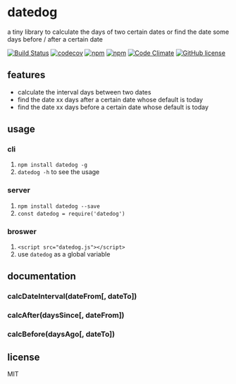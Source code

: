 # datedog 

a tiny library to calculate the days of two certain dates or find the date some days before / after a certain date 


[![Build Status](https://travis-ci.org/hanzichi/datedog.svg?branch=master)](https://travis-ci.org/hanzichi/datedog)
[![codecov](https://codecov.io/gh/hanzichi/datedog/branch/master/graph/badge.svg)](https://codecov.io/gh/hanzichi/datedog)
[![npm](https://img.shields.io/npm/v/datedog.svg?style=flat)](https://www.npmjs.com/package/datedog)
[![npm](https://img.shields.io/npm/dt/datedog.svg?style=flat)](https://www.npmjs.com/package/datedog)
[![Code Climate](https://codeclimate.com/github/hanzichi/datedog/badges/gpa.svg)](https://codeclimate.com/github/hanzichi/datedog)
[![GitHub license](https://img.shields.io/badge/license-MIT-blue.svg)](https://raw.githubusercontent.com/hanzichi/datedog/master/LICENSE)

## features

- calculate the interval days between two dates
- find the date xx days after a certain date whose default is today
- find the date xx days before a certain date whose default is today

## usage

### cli 

1. `npm install datedog -g`
2. `datedog -h` to see the usage

### server

1. `npm install datedog --save`
2. `const datedog = require('datedog')`

### broswer

1. `<script src="datedog.js"></script>`
2. use `datedog` as a global variable

## documentation

### calcDateInterval(dateFrom[, dateTo])

### calcAfter(daysSince[, dateFrom])

### calcBefore(daysAgo[, dateTo])

## license

MIT